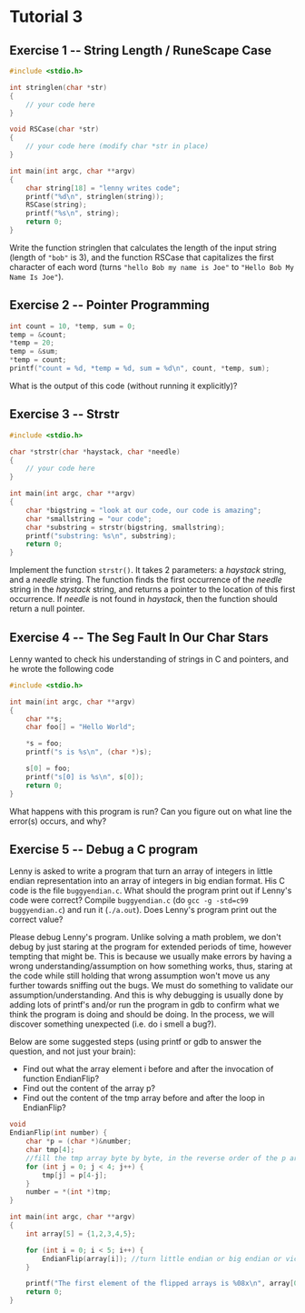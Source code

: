 Tutorial 3
==========

Exercise 1 -- String Length / RuneScape Case
-----
```c
#include <stdio.h>

int stringlen(char *str)
{
	// your code here
}

void RSCase(char *str)
{
	// your code here (modify char *str in place)
}

int main(int argc, char **argv)
{
	char string[18] = "lenny writes code";
	printf("%d\n", stringlen(string));
	RSCase(string);
	printf("%s\n", string);
	return 0;
}
```
Write the function stringlen that calculates the length of the input string (length of `"bob"` is 3), and the function RSCase that capitalizes the first character of each word (turns `"hello Bob my name is Joe"` to `"Hello Bob My Name Is Joe"`).

Exercise 2 -- Pointer Programming
-----
```c
int count = 10, *temp, sum = 0;
temp = &count;
*temp = 20;
temp = &sum;
*temp = count;
printf("count = %d, *temp = %d, sum = %d\n", count, *temp, sum);
```
What is the output of this code (without running it explicitly)?

Exercise 3 -- Strstr
-----
```c
#include <stdio.h>

char *strstr(char *haystack, char *needle)
{
	// your code here
}

int main(int argc, char **argv)
{
	char *bigstring = "look at our code, our code is amazing";
	char *smallstring = "our code";
	char *substring = strstr(bigstring, smallstring);
	printf("substring: %s\n", substring);
	return 0;
}
```
Implement the function `strstr()`. It takes 2 parameters: a _haystack_ string, and a _needle_ string. The function finds the first occurrence of the _needle_ string in the _haystack_ string, and returns a pointer to the location of this first occurrence. If _needle_ is not found in _haystack_, then the function should return a null pointer.

Exercise 4 -- The Seg Fault In Our Char Stars
-----
Lenny wanted to check his understanding of strings in C and pointers, and he wrote the following code

```c
#include <stdio.h>

int main(int argc, char **argv)
{
	char **s;
	char foo[] = "Hello World";

	*s = foo;
	printf("s is %s\n", (char *)s);

	s[0] = foo;
	printf("s[0] is %s\n", s[0]);
	return 0;
}
```
What happens with this program is run? Can you figure out on what line the error(s) occurs, and why?

Exercise 5 -- Debug a C program
-----

Lenny is asked to write a program that turn an array of integers in little
endian representation into an array of integers in big endian format.  His
C code is the file `buggyendian.c`.   What should the program print out
if Lenny's code were correct? Compile `buggyendian.c` (do `gcc -g -std=c99 buggyendian.c`)
and run it (`./a.out`).  Does Lenny's program print out the correct value?

Please debug Lenny's program.  Unlike solving a math problem, we don't debug
by just staring at the program for extended periods of time, however tempting
that might be.  This is because we usually make errors by having a wrong
understanding/assumption on how something works, thus, staring at the code
while still holding that wrong assumption won't move
us any further towards sniffing out the bugs.  We must do something to validate
our assumption/understanding. And this is why debugging is usually done by
adding lots of printf's and/or run the program in gdb to confirm what we think
the program is doing and should be doing.  In the process, we will discover
something unexpected (i.e. do i smell a bug?).

Below are some suggested steps (using printf or gdb to answer the question, and not just your brain):
* Find out what the array element i before and after the invocation of function EndianFlip?
* Find out the content of the array p?
* Find out the content of the tmp array before and after the loop in EndianFlip?

```c
void
EndianFlip(int number) {
	char *p = (char *)&number;
	char tmp[4];
	//fill the tmp array byte by byte, in the reverse order of the p array
	for (int j = 0; j < 4; j++) {
		tmp[j] = p[4-j];
	}
	number = *(int *)tmp;
}

int main(int argc, char **argv)
{
	int array[5] = {1,2,3,4,5};

	for (int i = 0; i < 5; i++) {
		EndianFlip(array[i]); //turn little endian or big endian or vice versa
	}

	printf("The first element of the flipped arrays is %08x\n", array[0]);
    return 0;
}
```
